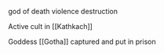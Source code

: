 god of death violence destruction

Active cult in [[Kathkach]]

Goddess [[Gotha]] captured and put in prison
